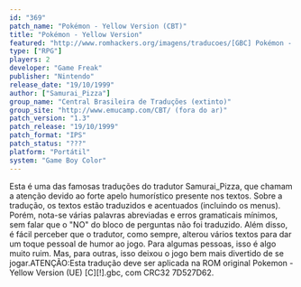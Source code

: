 ```yaml
---
id: "369"
patch_name: "Pokémon - Yellow Version (CBT)"
title: "Pokémon - Yellow Version"
featured: "http://www.romhackers.org/imagens/traducoes/[GBC] Pokémon - Yellow Version - CBT - 1.png"
type: ["RPG"]
players: 2
developer: "Game Freak"
publisher: "Nintendo"
release_date: "19/10/1999"
author: ["Samurai_Pizza"]
group_name: "Central Brasileira de Traduções (extinto)"
group_site: "http://www.emucamp.com/CBT/ (fora do ar)"
patch_version: "1.3"
patch_release: "19/10/1999"
patch_format: "IPS"
patch_status: "???"
platform: "Portátil"
system: "Game Boy Color"
---
```


Esta é uma das famosas traduções do tradutor Samurai_Pizza, que chamam a atenção devido ao forte apelo humorístico presente nos textos. Sobre a tradução, os textos estão traduzidos e acentuados (incluindo os menus). Porém, nota-se várias palavras abreviadas e erros gramaticais mínimos, sem falar que o "NO" do bloco de perguntas não foi traduzido. Além disso, é fácil perceber que o tradutor, como sempre, alterou vários textos para dar um toque pessoal de humor ao jogo. Para algumas pessoas, isso é algo muito ruim. Mas, para outras, isso deixou o jogo bem mais divertido de se jogar.ATENÇÃO:Esta tradução deve ser aplicada na ROM original Pokemon - Yellow Version (UE) [C][!].gbc, com CRC32 7D527D62.